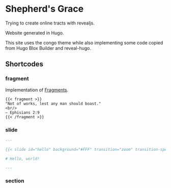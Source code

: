 # Shepherd's Grace

Trying to create online tracts with revealjs. 

Website generated in Hugo.



This site uses the congo theme while also 
implementing some code copied from Hugo Blox Builder and reveal-hugo.



## Shortcodes

### fragment
Implementation of [Fragments](https://revealjs.com/fragments/).
```
{{< fragment >}}
"Not of works, lest any man should boast."  
<br/>
— Ephisians 2:9
{{< /fragment >}}
```

### slide

```md
---

{{< slide id="hello" background="#FFF" transition="zoom" transition-speed="fast" >}}

# Hello, world!

---

```

### section


